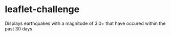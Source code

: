 # leaflet-challenge

Displays earthquakes with a magnitude of 3.0+ that have occured within the past 30 days